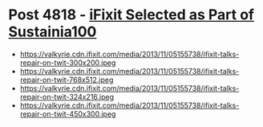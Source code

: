 # Post 4818 - [iFixit Selected as Part of Sustainia100](https://www.ifixit.com/News/4818/ifixit-selected-as-part-of-sustainia100)

- https://valkyrie.cdn.ifixit.com/media/2013/11/05155738/ifixit-talks-repair-on-twit-300x200.jpeg
- https://valkyrie.cdn.ifixit.com/media/2013/11/05155738/ifixit-talks-repair-on-twit-768x512.jpeg
- https://valkyrie.cdn.ifixit.com/media/2013/11/05155738/ifixit-talks-repair-on-twit-324x216.jpeg
- https://valkyrie.cdn.ifixit.com/media/2013/11/05155738/ifixit-talks-repair-on-twit-450x300.jpeg
